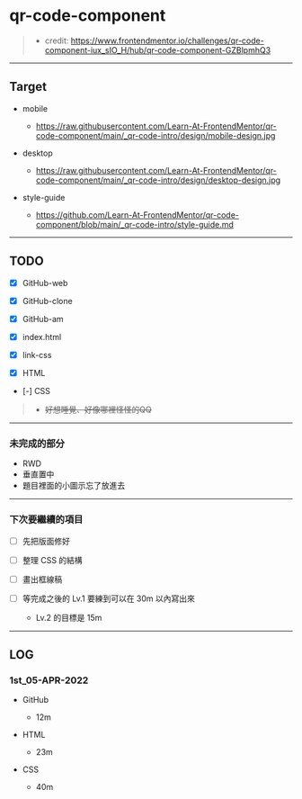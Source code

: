 # qr-code-component

>
> - credit:
>   <https://www.frontendmentor.io/challenges/qr-code-component-iux_sIO_H/hub/qr-code-component-GZBlpmhQ3>

---

## Target

- mobile
  - <https://raw.githubusercontent.com/Learn-At-FrontendMentor/qr-code-component/main/_qr-code-intro/design/mobile-design.jpg>

- desktop
  - <https://raw.githubusercontent.com/Learn-At-FrontendMentor/qr-code-component/main/_qr-code-intro/design/desktop-design.jpg>

- style-guide
  - <https://github.com/Learn-At-FrontendMentor/qr-code-component/blob/main/_qr-code-intro/style-guide.md>

---

## TODO

- [x] GitHub-web

- [x] GitHub-clone

- [x] GitHub-am

- [x] index.html

- [x] link-css

- [x] HTML

- [-] CSS
>
> - ~~好想睡覺、好像哪裡怪怪的QQ~~
>

---

### 未完成的部分

- RWD
- 垂直置中
- 題目裡面的小圖示忘了放進去

---

### 下次要繼續的項目

- [ ] 先把版面修好

- [ ] 整理 CSS 的結構

- [ ] 畫出框線稿

- [ ] 等完成之後的 Lv.1 要練到可以在 30m 以內寫出來
  
  - Lv.2 的目標是 15m

---

## LOG

### 1st_05-APR-2022

- GitHub
  - 12m

- HTML
  - 23m

- CSS
  - 40m
